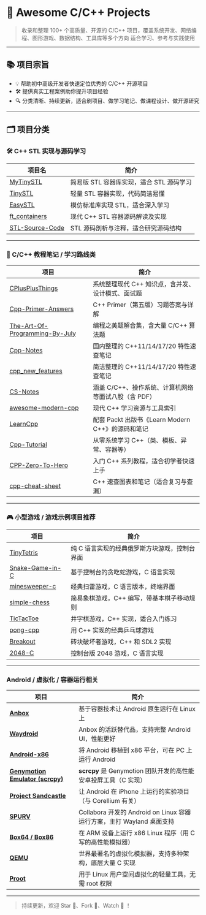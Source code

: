# 🚀 Awesome C/C++ Projects

> 收录和整理 100+ 个高质量、开源的 C/C++ 项目，覆盖系统开发、网络编程、图形游戏、数据结构、工具库等多个方向
> 适合学习、参考与实践使用

---

## 📚 项目宗旨

- 💡 帮助初中高级开发者快速定位优秀的 C/C++ 开源项目
- 🛠 提供真实工程案例助你提升项目经验
- 🔍 分类清晰、持续更新，适合刷项目、做学习笔记、做课程设计、做开源研究

---

## 🗂 项目分类

### 🛠️ C++ STL 实现与源码学习

| 项目名 | 简介 |
|--------|------|
| [MyTinySTL](https://github.com/Alinshans/MyTinySTL) | 简易版 STL 容器库实现，适合 STL 源码学习 |
| [TinySTL](https://github.com/OUX1210/TinySTL) | 轻量 STL 容器实现，代码简洁易懂 |
| [EasySTL](https://github.com/Zevcg/EasySTL) | 模仿标准库实现 STL，适合深入学习 |
| [ft_containers](https://github.com/42Paris/ft_containers) | 现代 C++ STL 容器源码解读及实现 |
| [STL-Source-Code](https://github.com/rml1314/STL-Source-Code) | STL 源码剖析与注释，适合研究源码结构 |


---

### 📖 C/C++ 教程笔记 / 学习路线类

| 项目 | 简介 |
|--------|------|
| [CPlusPlusThings](https://github.com/Light-City/CPlusPlusThings) | 系统整理现代 C++ 知识点，含并发、设计模式、面试题 |
| [Cpp-Primer-Answers](https://github.com/Mooophy/Cpp-Primer) | C++ Primer（第五版）习题答案与详解 |
| [The-Art-Of-Programming-By-July](https://github.com/julycoding/The-Art-Of-Programming-By-July) | 编程之美题解合集，含大量 C/C++ 算法题 |
| [Cpp-Notes](https://github.com/0voice/cpp_new_features) | 国内整理的 C++11/14/17/20 特性速查笔记 |
| [cpp_new_features](https://github.com/0voice/cpp_new_features) | 简洁整理的 C++11/14/17/20 特性速查笔记 |
| [CS-Notes](https://github.com/CyC2018/CS-Notes) | 涵盖 C/C++、操作系统、计算机网络等面试八股（含 PDF） |
| [awesome-modern-cpp](https://github.com/rigtorp/awesome-modern-cpp) | 现代 C++ 学习资源与工具索引 |
| [LearnCpp](https://github.com/PacktPublishing/Learn-Modern-CPP) | 配套 Packt 出版书《Learn Modern C++》的源码和笔记 |
| [Cpp-Tutorial](https://github.com/Basics-in-Programming/CPP-Tutorial) | 从零系统学习 C++（类、模板、异常、容器等） |
| [CPP-Zero-To-Hero](https://github.com/akshaybahadur21/CPP-Zero-To-Hero) | 入门 C++ 系列教程，适合初学者快速上手 |
| [cpp-cheat-sheet](https://github.com/mortennobel/cpp-cheat-sheet) | C++ 速查图表和笔记（适合复习与查漏） |

---
### 🎮 小型游戏 / 游戏示例项目推荐

| 项目                                                                   | 简介                       |
| -------------------------------------------------------------------- | ------------------------ |
| [TinyTetris](https://github.com/taylorconor/tinytetris)              | 纯 C 语言实现的经典俄罗斯方块游戏，控制台界面 |
| [Snake-Game-in-C](https://github.com/kishaningithub/Snake-Game-in-C) | 基于控制台的贪吃蛇游戏，C 语言实现       |
| [minesweeper-c](https://github.com/dennis714/minesweeper-c)          | 经典扫雷游戏，C 语言版本，终端界面       |
| [simple-chess](https://github.com/xeviknal/simple-chess)             | 简易象棋游戏，C++ 编写，带基本棋子移动规则  |
| [TicTacToe](https://github.com/jayrambhia/TicTacToe)                 | 井字棋游戏，C++ 实现，适合入门练习      |
| [pong-cpp](https://github.com/clementfarabet/pong)                   | 用 C++ 实现的经典乒乓球游戏         |
| [Breakout](https://github.com/alexbrillant/Breakout)                 | 砖块破坏者游戏，C++ 和 SDL2 实现    |
| [2048-C](https://github.com/fish2000/2048-C)                         | 控制台版 2048 游戏，C 语言实现      |

---

### Android / 虚拟化 / 容器运行相关

| 项目 | 简介 |
|------|------|
| [**Anbox**](https://github.com/anbox/anbox) | 基于容器技术让 Android 原生运行在 Linux 上 |
| [**Waydroid**](https://github.com/waydroid/waydroid) | Anbox 的活跃替代品，支持完整 Android UI，性能更好 |
| [**Android-x86**](https://github.com/android-x86/android-x86) | 将 Android 移植到 x86 平台，可在 PC 上运行 Android |
| [**Genymotion Emulator (scrcpy)**](https://github.com/Genymobile/scrcpy) | **scrcpy** 是 Genymotion 团队开发的高性能安卓投屏工具（C 实现） |
| [**Project Sandcastle**](https://github.com/corenel/sandcastle) | 让 Android 在 iPhone 上运行的实验项目（与 Corellium 有关） |
| [**SPURV**](https://gitlab.collabora.com/spurv/spurv) | Collabora 开发的 Android on Linux 容器运行方案，主打 Wayland 桌面支持 |
| [**Box64 / Box86**](https://github.com/ptitSeb/box64) | 在 ARM 设备上运行 x86 Linux 程序（用 C 写的高性能模拟器） |
| [**QEMU**](https://github.com/qemu/qemu) | 世界最著名的虚拟化模拟器，支持多种架构，底层大量 C 实现 |
| [**Proot**](https://github.com/proot-me/proot) | 用于 Linux 用户空间虚拟化的轻量工具，无需 root 权限 |




---

> 持续更新，欢迎 Star 🌟、Fork 🍴、Watch 🔔 ！


